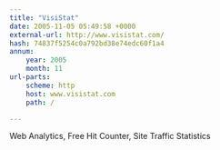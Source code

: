 ```yaml
---
title: "VisiStat"
date: 2005-11-05 05:49:58 +0000
external-url: http://www.visistat.com/
hash: 74837f5254c0a792bd38e74edc60f1a4
annum:
    year: 2005
    month: 11
url-parts:
    scheme: http
    host: www.visistat.com
    path: /

---
```


Web Analytics, Free Hit Counter, Site Traffic Statistics
